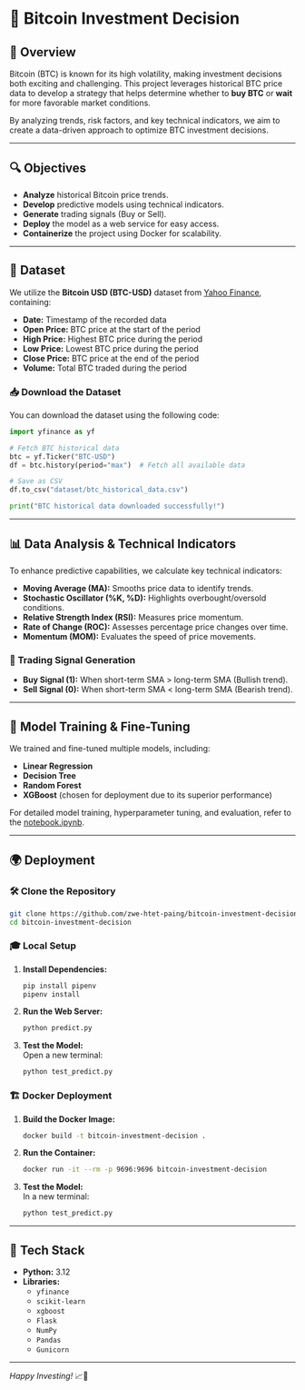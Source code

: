 # 🚀 Bitcoin Investment Decision

## 🌟 Overview
Bitcoin (BTC) is known for its high volatility, making investment decisions both exciting and challenging. This project leverages historical BTC price data to develop a strategy that helps determine whether to **buy BTC** or **wait** for more favorable market conditions. 

By analyzing trends, risk factors, and key technical indicators, we aim to create a data-driven approach to optimize BTC investment decisions.

---

## 🔍 Objectives
- **Analyze** historical Bitcoin price trends.
- **Develop** predictive models using technical indicators.
- **Generate** trading signals (Buy or Sell).
- **Deploy** the model as a web service for easy access.
- **Containerize** the project using Docker for scalability.

---

## 📆 Dataset
We utilize the **Bitcoin USD (BTC-USD)** dataset from [Yahoo Finance](https://finance.yahoo.com/quote/BTC-USD/history/?p=BTC-USD), containing:

- **Date:** Timestamp of the recorded data
- **Open Price:** BTC price at the start of the period
- **High Price:** Highest BTC price during the period
- **Low Price:** Lowest BTC price during the period
- **Close Price:** BTC price at the end of the period
- **Volume:** Total BTC traded during the period

### 📥 Download the Dataset
You can download the dataset using the following code:

```python
import yfinance as yf

# Fetch BTC historical data
btc = yf.Ticker("BTC-USD")
df = btc.history(period="max")  # Fetch all available data

# Save as CSV
df.to_csv("dataset/btc_historical_data.csv")

print("BTC historical data downloaded successfully!")
```

---

## 📊 Data Analysis & Technical Indicators
To enhance predictive capabilities, we calculate key technical indicators:

- **Moving Average (MA):** Smooths price data to identify trends.
- **Stochastic Oscillator (%K, %D):** Highlights overbought/oversold conditions.
- **Relative Strength Index (RSI):** Measures price momentum.
- **Rate of Change (ROC):** Assesses percentage price changes over time.
- **Momentum (MOM):** Evaluates the speed of price movements.

### 🚀 Trading Signal Generation
- **Buy Signal (1):** When short-term SMA > long-term SMA (Bullish trend).
- **Sell Signal (0):** When short-term SMA < long-term SMA (Bearish trend).

---

## 🤖 Model Training & Fine-Tuning
We trained and fine-tuned multiple models, including:

- **Linear Regression**
- **Decision Tree**
- **Random Forest**
- **XGBoost** (chosen for deployment due to its superior performance)

For detailed model training, hyperparameter tuning, and evaluation, refer to the [notebook.ipynb](notebook.ipynb).

---

## 🌍 Deployment

### 🛠️ Clone the Repository
```bash
git clone https://github.com/zwe-htet-paing/bitcoin-investment-decision.git
cd bitcoin-investment-decision
```

### 🎓 Local Setup
1. **Install Dependencies:**  
   ```bash
   pip install pipenv
   pipenv install
   ```

2. **Run the Web Server:**  
   ```bash
   python predict.py
   ```

3. **Test the Model:**  
   Open a new terminal:
   ```bash
   python test_predict.py
   ```

### 🏗️ Docker Deployment
1. **Build the Docker Image:**  
   ```bash
   docker build -t bitcoin-investment-decision .
   ```

2. **Run the Container:**  
   ```bash
   docker run -it --rm -p 9696:9696 bitcoin-investment-decision
   ```

3. **Test the Model:**  
   In a new terminal:
   ```bash
   python test_predict.py
   ```

---

## 🚀 Tech Stack
- **Python:** 3.12
- **Libraries:**
  - `yfinance`
  - `scikit-learn`
  - `xgboost`
  - `Flask`
  - `NumPy`
  - `Pandas`
  - `Gunicorn`

---

*Happy Investing!* 📈🚀


